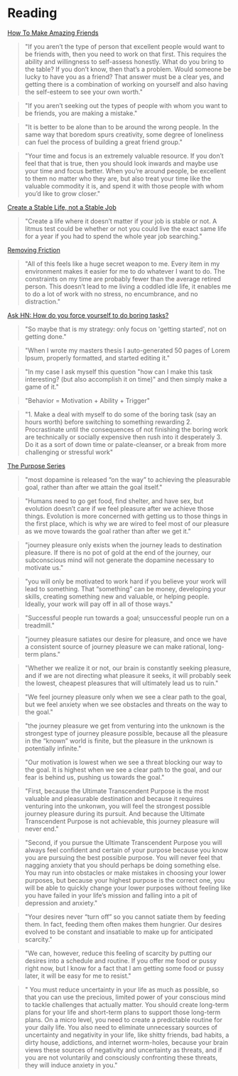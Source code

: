 # Reading

[How To Make Amazing Friends](https://tynan.com/excellentfriends/)

> "If you aren’t the type of person that excellent people would want to be friends with, then you need to work on that first. This requires the ability and willingness to self-assess honestly. What do you bring to the table? If you don’t know, then that’s a problem. Would someone be lucky to have you as a friend? That answer must be a clear yes, and getting there is a combination of working on yourself and also having the self-esteem to see your own worth."

> "If you aren’t seeking out the types of people with whom you want to be friends, you are making a mistake."

> "It is better to be alone than to be around the wrong people. In the same way that boredom spurs creativity, some degree of loneliness can fuel the process of building a great friend group."

> "Your time and focus is an extremely valuable resource. If you don’t feel that that is true, then you should look inwards and maybe use your time and focus better. When you’re around people, be excellent to them no matter who they are, but also treat your time like the valuable commodity it is, and spend it with those people with whom you’d like to grow closer."

[Create a Stable Life, not a Stable Job](https://tynan.com/stable/)

> "Create a life where it doesn’t matter if your job is stable or not. A litmus test could be whether or not you could live the exact same life for a year if you had to spend the whole year job searching."

[Removing Friction](https://tynan.com/friction/)

> "All of this feels like a huge secret weapon to me. Every item in my environment makes it easier for me to do whatever I want to do. The constraints on my time are probably fewer than the average retired person. This doesn’t lead to me living a coddled idle life, it enables me to do a lot of work with no stress, no encumbrance, and no distraction."

[Ask HN: How do you force yourself to do boring tasks?](https://news.ycombinator.com/item?id=29725668)

> "So maybe that is my strategy: only focus on 'getting started', not on getting done."

> "When I wrote my masters thesis I auto-generated 50 pages of Lorem Ipsum, properly formatted, and started editing it."

> "In my case I ask myself this question "how can I make this task interesting? (but also accomplish it on time)" and then simply make a game of it."

> "Behavior = Motivation + Ability + Trigger"

> "1. Make a deal with myself to do some of the boring task (say an hours worth) before switching to something rewarding 2. Procrastinate until the consequences of not finishing the boring work are technically or socially expensive then rush into it desperately 3. Do it as a sort of down time or palate-cleanser, or a break from more challenging or stressful work"

[The Purpose Series](https://www.woujo.com/blog/2019/12/5/the-purpose-series-part-1-of-3-purpose-anxiety-fear-the-unknown-and-the-purposeless-epidemic-in-modern-society)

> "most dopamine is released “on the way” to achieving the pleasurable goal, rather than after we attain the goal itself."

> "Humans need to go get food, find shelter, and have sex, but evolution doesn’t care if we feel pleasure after we achieve those things. Evolution is more concerned with getting us to those things in the first place, which is why we are wired to feel most of our pleasure as we move towards the goal rather than after we get it."

> "journey pleasure only exists when the journey leads to destination pleasure. If there is no pot of gold at the end of the journey, our subconscious mind will not generate the dopamine necessary to motivate us."

> "you will only be motivated to work hard if you believe your work will lead to something. That “something” can be money, developing your skills, creating something new and valuable, or helping people. Ideally, your work will pay off in all of those ways."

> "Successful people run towards a goal; unsuccessful people run on a treadmill."

> "journey pleasure satiates our desire for pleasure, and once we have a consistent source of journey pleasure we can make rational, long-term plans."

> "Whether we realize it or not, our brain is constantly seeking pleasure, and if we are not directing what pleasure it seeks, it will probably seek the lowest, cheapest pleasures that will ultimately lead us to ruin."

> "We feel journey pleasure only when we see a clear path to the goal, but we feel anxiety when we see obstacles and threats on the way to the goal."

> "the journey pleasure we get from venturing into the unknown is the strongest type of journey pleasure possible, because all the pleasure in the “known” world is finite, but the pleasure in the unknown is potentially infinite."

> "Our motivation is lowest when we see a threat blocking our way to the goal. It is highest when we see a clear path to the goal, and our fear is behind us, pushing us towards the goal."

> "First, because the Ultimate Transcendent Purpose is the most valuable and pleasurable destination and because it requires venturing into the unkonwn, you will feel the strongest possible journey pleasure during its pursuit. And because the Ultimate Transcendent Purpose is not achievable, this journey pleasure will never end."

> "Second, if you pursue the Ultimate Transcendent Purpose you will always feel confident and certain of your purpose because you know you are pursuing the best possible purpose. You will never feel that nagging anxiety that you should perhaps be doing something else. You may run into obstacles or make mistakes in choosing your lower purposes, but because your highest purpose is the correct one, you will be able to quickly change your lower purposes without feeling like you have failed in your life’s mission and falling into a pit of depression and anxiety."

> "Your desires never “turn off” so you cannot satiate them by feeding them. In fact, feeding them often makes them hungrier. Our desires evolved to be constant and insatiable to make up for anticipated scarcity."

> "We can, however, reduce this feeling of scarcity by putting our desires into a schedule and routine. If you offer me food or pussy right now, but I know for a fact that I am getting some food or pussy later, it will be easy for me to resist."

> " You must reduce uncertainty in your life as much as possible, so that you can use the precious, limited power of your conscious mind to tackle challenges that actually matter. You should create long-term plans for your life and short-term plans to support those long-term plans. On a micro level, you need to create a predictable routine for your daily life. You also need to eliminate unnecessary sources of uncertainty and negativity in your life, like shitty friends, bad habits, a dirty house, addictions, and internet worm-holes, because your brain views these sources of negativity and uncertainty as threats, and if you are not voluntarily and consciously confronting these threats, they will induce anxiety in you."

